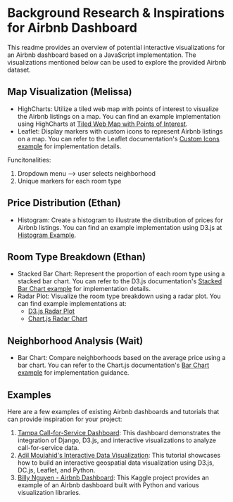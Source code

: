 # Background Research & Inspirations for Airbnb Dashboard

This readme provides an overview of potential interactive visualizations for an Airbnb dashboard based on a JavaScript implementation. The visualizations mentioned below can be used to explore the provided Airbnb dataset.

## Map Visualization (Melissa)
- HighCharts: Utilize a tiled web map with points of interest to visualize the Airbnb listings on a map. You can find an example implementation using HighCharts at [Tiled Web Map with Points of Interest](https://www.highcharts.com/demo/maps/twm-oslo-attractions).
- Leaflet: Display markers with custom icons to represent Airbnb listings on a map. You can refer to the Leaflet documentation's [Custom Icons example](https://leafletjs.com/examples/custom-icons/) for implementation details.

Funcitonalities:
1. Dropdown menu --> user selects neighborhood
2. Unique markers for each room type

## Price Distribution (Ethan)
- Histogram: Create a histogram to illustrate the distribution of prices for Airbnb listings. You can find an example implementation using D3.js at [Histogram Example](https://observablehq.com/@d3/histogram/2?).

## Room Type Breakdown (Ethan)
- Stacked Bar Chart: Represent the proportion of each room type using a stacked bar chart. You can refer to the D3.js documentation's [Stacked Bar Chart example](https://observablehq.com/@d3/stacked-bar-chart/2?intent=fork) for implementation details.
- Radar Plot: Visualize the room type breakdown using a radar plot. You can find example implementations at:
  - [D3.js Radar Plot](https://d3-graph-gallery.com/spider)
  - [Chart.js Radar Chart](https://www.chartjs.org/docs/latest/charts/radar.html)

## Neighborhood Analysis (Wait)
- Bar Chart: Compare neighborhoods based on the average price using a bar chart. You can refer to the Chart.js documentation's [Bar Chart example](https://www.chartjs.org/docs/latest/charts/bar.html) for implementation guidance.

## Examples
Here are a few examples of existing Airbnb dashboards and tutorials that can provide inspiration for your project:
1. [Tampa Call-for-Service Dashboard](https://dreisbach.us/articles/building-dashboards-with-django-and-d3/): This dashboard demonstrates the integration of Django, D3.js, and interactive visualizations to analyze call-for-service data.
2. [Adil Moujahid's Interactive Data Visualization](https://adilmoujahid.com/posts/2016/08/interactive-data-visualization-geospatial-d3-dc-leaflet-python/): This tutorial showcases how to build an interactive geospatial data visualization using D3.js, DC.js, Leaflet, and Python.
3. [Billy Nguyen - Airbnb Dashboard](https://www.kaggle.com/code/billynguyen/newyork-airbnb-dashboard): This Kaggle project provides an example of an Airbnb dashboard built with Python and various visualization libraries.